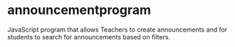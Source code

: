 # announcementprogram
JavaScript program that allows Teachers to create announcements and for students to search for announcements based on filters.
